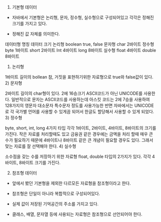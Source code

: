 1. 기본형 데이터
- 자바에서 기본형은 논리형, 문자, 정수형, 실수형으로 구성되어있고 각각은 정해진 크기를 가지고 있다.

- 정해진 값 자체를 의미한다.

데이터형	명칭	    데이터 크기
논리형	boolean	true, false
문자형	char	2바이트
정수형	byte	1바이트
        short	2바이트
        Int	    4바이트
        long	8바이트
실수형	float	4바이트
        double	8바이트



1) 논리형

1바이트 길이의 bollean
참, 거짓을 표현하기위한 자료형으로 true와 false값이 있다.
2) 문자형

2바이트 길이의 char형이 있다.
2에 16승크기
ASCII코드가 아닌 UNICODE를 사용한다.
일반적으로 문자는 ASCII코드를 사용하는데 아스킷 코드는 2에 7승을 사용하여 128가지의 영문자 대소문자 특수문자 정도를 사용가능한 반면 자바에서는 UNICODE로 각 국가별 언어를 사용할 수 있게끔 되어서 한글도 할당해서 사용할 수 있게 되었다.
3) 정수형

byte, short, int, long 4가지 타입
각각 1바이트, 2바이트, 4바이트, 8바이트의 크기를 가진다.
작은 자료를 처리할때도 있고 금융권 같은 경우에는 금액을 처리 할때 매우 큰 수가 필요하기 때문에 4바이트나 8바이트 같은 큰 개념이 필요할 경우도 있다. 그래서 맞는 자료를 잘 선택해야 한다.
4) 실수형

소수점을 갖는 수를 저장하기 위한 자료형
float, double 타입의 2가지가 있다.
각각 4바이트, 8바이트 크기를 가진다.

2. 참조형 데이터
- 앞에서 봤던 기본형을 제외한 다르모든 자료형을 참조형이라고 한다.

- 참조형은 단일이 아니라 복합적으로 구성되어있다.

- 실제 값이 저장된 기억공간의 주소를 가지고 있다.

- 클래스, 배열, 문자열 등에 사용되는 자료형은 참조형으로 선언되어야 한다.

 